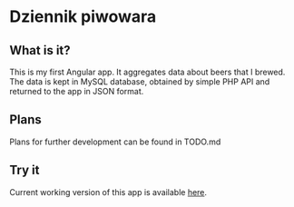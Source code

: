 # Dziennik piwowara

## What is it?

This is my first Angular app. It aggregates data about beers that I brewed. The data is kept in MySQL database, obtained by simple PHP API and returned to the app in JSON format.

## Plans
Plans for further development can be found in TODO.md 

## Try it
Current working version of this app is available [here](https://pawelwnuk.pl/brew).
